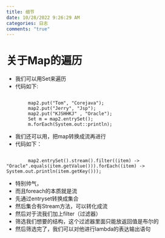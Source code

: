 ```yaml
---
title: 细节
date: 10/28/2022 9:26:29 AM  
categories: 日志
comments: "true"
---
```

# 关于Map的遍历 #
- 我们可以用Set来遍历
- 代码如下:

```

		map2.put("Tom", "Corejava");
		map2.put("Jerry", "Jsp");
		map2.put("KJSHHKJ" , "Oracle");
		Set m = map2.entrySet();
		m.forEach(System.out::println);
```
- 我们还可以用，把map转换成流再进行
- 代码如下：

```

		map2.entrySet().stream().filter((item) -> "Oracle".equals(item.getValue())).forEach((item) -> System.out.println(item.getKey()));

```
- 特别帅气，
- 而且foreach的本质就是流
- 先通过entryset转换成集合
- 然后集合有Stream方法，可以转化成流
- 然后对于流我们加上filter（过滤器）
- 筛选我们想要的结构，这个过滤器里面只能放返回值是布尔的
- 然后筛选完了，我们可以对他进行lambda的表达输出语句